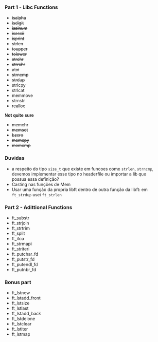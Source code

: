 ### Part 1 - Libc Functions
- ~~isalpha~~
- ~~isdigit~~
- ~~isalnum~~
- ~~isascii~~
- ~~isprint~~
- ~~strlen~~
- ~~toupper~~
- ~~tolower~~
- ~~strchr~~
- ~~strrchr~~
- ~~atoi~~
- ~~strncmp~~
- ~~strdup~~
- strlcpy
- strlcat
- memmove
- strnstr
- realloc

**Not quite sure**
- ~~memchr~~
- ~~memset~~ 
- ~~bzero~~ 
- ~~memcpy~~ 
- ~~memcmp~~

### Duvidas
- a respeito do tipo `size_t` que existe em funcoes como `strlen`, `strncmp`, devemos implementar esse tipo no headerfile ou importar a lib que possua essa definição?
- Casting nas funções de Mem
- Usar uma função da propria libft dentro de outra função da libft: em `ft_strdup` usei `ft_strlen`

### Part 2 - Adittional Functions
- ft_substr
- ft_strjoin
- ft_strtrim
- ft_split
- ft_itoa
- ft_strmapi
- ft_striteri
- ft_putchar_fd
- ft_putstr_fd
- ft_putendl_fd
- ft_putnbr_fd

### Bonus part
- ft_lstnew
- ft_lstadd_front
- ft_lstsize
- ft_lstlast
- ft_lstadd_back
- ft_lstdelone
- ft_lstclear
- ft_lstiter
- ft_lstmap
